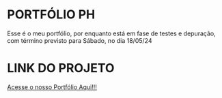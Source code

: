# PORTFÓLIO PH

Esse é o meu portfólio, por enquanto está em fase de testes e depuração, com término previsto para Sábado, no dia 18/05/24


# LINK DO PROJETO

[Acesse o nosso Portfólio Aqui!!!](https://paulo19961944.github.io/Portfolio-PH)
